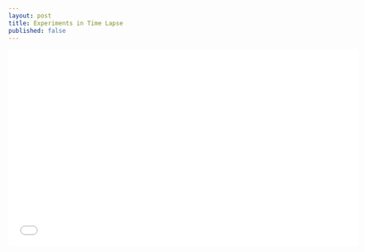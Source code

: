 ```yaml
---
layout: post
title: Experiments in Time Lapse
published: false
---
```


<iframe width="700" height="394" src="//www.youtube.com/embed/eBaXNqk7GlI" frameborder="0" allowfullscreen></iframe>

